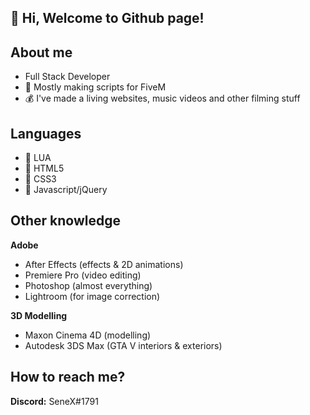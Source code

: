 ## 👋 Hi, Welcome to Github page!

## About me
- Full Stack Developer
- 🐌 Mostly making scripts for FiveM
- 💰 I've made a living websites, music videos and other filming stuff
## Languages
- 📜 LUA
- 📜 HTML5
- 📜 CSS3
- 📜 Javascript/jQuery
## Other knowledge
**Adobe**
- After Effects (effects & 2D animations)
- Premiere Pro (video editing)
- Photoshop (almost everything)
- Lightroom (for image correction)

**3D Modelling**
- Maxon Cinema 4D (modelling)
- Autodesk 3DS Max (GTA V interiors & exteriors)

## How to reach me?

**Discord:** SeneX#1791
